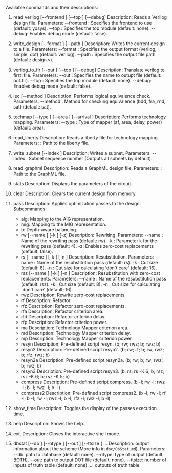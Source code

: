 Available commands and their descriptions:

1. read_verilog [--frontend <frontend>] [--top <topModule>] [--debug]
   Description: Reads a Verilog design file.
   Parameters:
       --frontend <frontend>: Specifies the frontend to use (default: yosys).
       --top <topModule>: Specifies the top module (default: none).
       --debug: Enables debug mode (default: false).

2. write_design [--format <format>] [--path <fileName>]
   Description: Writes the current design to a file.
   Parameters:
       --format <format>: Specifies the output format (verilog, simple, dot) (default: verilog).
       --path <fileName>: Specifies the output file path (default: design.v).

3. verilog_to_fir [--out <outputFileName>] [--top <topModule>] [--debug]
   Description: Translate verilog to firrtl file.
   Parameters:
       --out <outputFileName>: Specifies the name to outupt file (default: out.fir).
       --top <topModule>: Specifies the top module (default: none).
       --debug: Enables debug mode (default: false).

4. lec [--method <method>]
   Description: Performs logical equivalence check.
   Parameters:
       --method <method>: Method for checking equivalence (bdd, fra, rnd, sat) (default: sat).

5. techmap [--type <mapperType>] [--area <area>] [--arrival <arrivalTime>]
   Description: Performs technology mapping.
   Parameters:
       --type <mapperType>: Type of mapper (af, area, delay, power) (default: area).

6. read_liberty <path>
   Description: Reads a liberty file for technology mapping.
   Parameters:
       <path>: Path to the liberty file.

7. write_subnet [--index <number>]
   Description: Writes a subnet.
   Parameters:
       --index <number>: Subnet sequence number (Outputs all subnets by default).

8. read_graphml <fileName>
   Description: Reads a GraphML design file.
   Parameters:
       <fileName>: Path to the GraphML file.

9. stats
   Description: Displays the parameters of the circuit.

10. clear
   Description: Clears the current design from memory.

11. pass <subcommand>
   Description: Applies optimization passes to the design.
   Subcommands:
       - aig: Mapping to the AIG representation.
       - mig: Mapping to the MIG representation.
       - b: Depth-aware balancing.
       - rw [--name <name>] [-k <k>] [-z]
           Description: Rewriting.
           Parameters:
               --name <name>: Name of the rewriting pass (default: rw).
               -k <k>: Parameter k for the rewriting pass (default: 4).
               -z: Enables zero-cost replacements (default: false).
       - rs [--name <name>] [-k <k>] [-n <n>]
           Description: Resubstitution.
           Parameters:
               --name <name>: Name of the resubstitution pass (default: rs).
               -k <k>: Cut size (default: 8).
               -n <n>: Cut size for calculating 'don't care' (default: 16).
       - rsz [--name <name>] [-k <k>] [-n <n>]
           Description: Resubstitution with zero-cost replacements.
           Parameters:
               --name <name>: Name of the resubstitution pass (default: rsz).
               -k <k>: Cut size (default: 8).
               -n <n>: Cut size for calculating 'don't care' (default: 16).
       - rwz
           Description: Rewrite zero-cost replacements.
       - rf
           Description: Refactor.
       - rfz
           Description: Refactor zero-cost replacements.
       - rfa
           Description: Refactor criterion area.
       - rfd
           Description: Refactor criterion delay.
       - rfp
           Description: Refactor criterion power.
       - ma
           Description: Technology Mapper criterion area.
       - md
           Description: Technology Mapper criterion delay.
       - mp
           Description: Technology Mapper criterion power.
       - resyn
           Description: Pre-defined script resyn. (b; rw; rwz; b; rwz; b)
       - resyn2
           Description: Pre-defined script resyn2. (b; rw; rf; b; rw; rwz; b; rfz; rwz; b)
       - resyn2a
           Description: Pre-defined script resyn2a. (b; rw; b; rw; rwz; b; rwz; b)
       - resyn3
           Description: Pre-defined script resyn3. (b; rs; rs -K 6; b; rsz; rsz -K 6; b; rsz -K 5; b)
       - compress
           Description: Pre-defined script compress. (b -l; rw -l; rwz -l; b -l; rwz -l; b -l)
       - compress2
           Description: Pre-defined script compress2. (b -l; rw -l; rf -l; b -l; rw -l; rwz -l; b -l; rfz -l; rwz -l; b -l)

12. show_time
   Description: Toggles the display of the passes execution time.

13. help
   Description: Shows the help.

14. exit
   Description: Closes the interactive shell mode.

15. dbstat [--db <dbpath>] [--otype <type>] [--out <outfile>] [--ttsize <ttsize>] <out-1> <out-2> ...
   Description: output information about the scheme (More info in `doc/DbStat.md`).
   Parameters:
       --db: path to database (default: none).
       --otype: type of output (default: BOTH).
       --out: path to output DOT file (default: none).
       --ttsize: number of inputs of truth table (default: none).
       <out-1> <out-2> ... <out-n> outputs of truth table.
